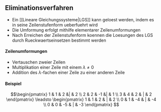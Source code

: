 ## Eliminationsverfahren
- Ein [[Lineare Gleichungssysteme|LGS]] kann geloest werden, indem es in seine Zeilenstufenform ueberfuehrt wird
- Die Umformung erfolgt mithilfe elementarer Zeilenumformungen
- Nach Erreichen der Zeilenstufenform koennen die Loesungen des LGS durch Rueckwaertseinsetzen bestimmt werden
#### Zeilenumformungen
- Vertauschen zweier Zeilen
- Multiplikation einer Zeile mit einem $\lambda \neq 0$ 
- Addition des $\lambda$-fachen einer Zeile zu einer anderen Zeile
#### Beispiel
$$\begin{pmatrix}
1 & 1 & 2 &| & 2 \\
2 & 2 & -1 &| & 1 \\
3 & 4 & 2 & | & 2
\end{pmatrix}
\leadsto 
\begin{pmatrix}
1 & 1 & 2 & | & 2 \\
0 & 1 & -4 & | & -4 \\
0 & 0 & -5 & | & -3
\end{pmatrix}
$$ 
